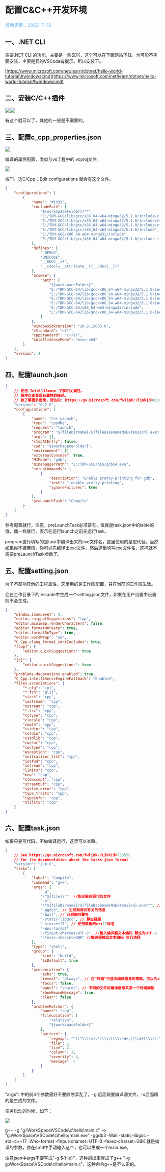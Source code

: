 # 配置C&C++开发环境

<span style="color:rgb(100,180,246);font-size:11pt">最后更新：2022-11-19</span>

## 一、.NET CLI

需要.NET CLI 的功能，主要是一些SDK，这个可以在下面网站下载，也可能不需要安装，主要是我的VSCode有提示，所以安装下。

[https://www.microsoft.com/net/learn/dotnet/hello-world-tutorial\#windowscmd](https://www.microsoft.com/net/learn/dotnet/hello-world-tutorial#windowscmd)

## 二、安装C/C++插件

![](images/zh-cn_image_0259497680.png)![](images/zh-cn_image_0259497664.png)

有这个就可以了，其他的一般是不需要的。


## 三、配置c\_cpp\_properties.json

![](images/zh-cn_image_0259497712.png)

编译的属性配置，类似与vs工程中的.vcproj文件。

![](images/zh-cn_image_0259497698.png)

按F1，选C/Cpp：Edit configurations  就会有这个文件。

```json
{
    "configurations": [
        {
            "name": "Win32",
            "includePath": [
                "${workspaceFolder}/**",
                "E:/TDM-GCC/lib/gcc/x86_64-w64-mingw32/5.1.0/include/c++",
                "E:/TDM-GCC/lib/gcc/x86_64-w64-mingw32/5.1.0/include/c++/x86_64-w64-mingw32",
                "E:/TDM-GCC/lib/gcc/x86_64-w64-mingw32/5.1.0/include/c++/backward",
                "E:/TDM-GCC/lib/gcc/x86_64-w64-mingw32/5.1.0/include",
                "E:/TDM-GCC/x86_64-w64-mingw32/include",
                "E:/TDM-GCC/lib/gcc/x86_64-w64-mingw32/5.1.0/include-fixed"
            ],
            "defines": [
                "_DEBUG",
                "UNICODE",
                "__GNUC__=7",
                "__cdecl=__attribute__((__cdecl__))"
            ],
            "browse": {
                "path": [
                    "${workspaceFolder}",
                    "E:/TDM-GCC-64/lib/gcc/x86_64-w64-mingw32/5.1.0/include/c++",
                    "E:/TDM-GCC-64/lib/gcc/x86_64-w64-mingw32/5.1.0/include/c++/x86_64-w64-mingw32",
                    "E:/TDM-GCC-64/lib/gcc/x86_64-w64-mingw32/5.1.0/include/c++/backward",
                    "E:/TDM-GCC-64/lib/gcc/x86_64-w64-mingw32/5.1.0/include",
                    "E:/TDM-GCC-64/x86_64-w64-mingw32/include",
                    "E:/TDM-GCC-64/lib/gcc/x86_64-w64-mingw32/5.1.0/include-fixed"
                ]
            },
            "windowsSdkVersion": "10.0.15063.0",
            "cStandard": "c11",
            "cppStandard": "c++17",
            "intelliSenseMode": "msvc-x64"
        }
    ],
    "version": 4
}
```

## 四、配置launch.json

```json
{
    // 使用 IntelliSense 了解相关属性。 
    // 悬停以查看现有属性的描述。
    // 欲了解更多信息，请访问: https://go.microsoft.com/fwlink/?linkid=830387
    "version": "0.2.0",
    "configurations": [
        {
            "name": "C++ Launch",
            "type": "cppdbg",
            "request": "launch",
            "program": "${fileDirname}/${fileBasenameNoExtension}.exe",
            "args": [],
            "stopAtEntry": false,
            "cwd": "${workspaceFolder}",
            "environment": [],
            "externalConsole": true,
            "MIMode": "gdb",
            "miDebuggerPath": "E:/TDM-GCC/bin/gdb64.exe",
            "setupCommands": [
                {
                    "description": "Enable pretty-printing for gdb",
                    "text": "-enable-pretty-printing",
                    "ignoreFailures": true
                }
            ],
            "preLaunchTask": "Compile"
        }
    ]
}
```

参考配置就行，注意，preLaunchTask必须要有，值就是task.json中的lable的值，倆一样就行，表示在运行launch之前先运行task。

program这行填写的是task中编译出来的exe文件名，这里使用的是宏代替。当然如果你不嫌麻烦，你可以先编译出exe文件，然后这里填写exe文件名，这样就不需要preLaunchTask参数了。


## 五、配置setting.json

为了不影响其他的工程属性，这里用的是工作区配置，只在当前的工作区生效。

会在工作目录下的.vscode中生成一个setting.json文件，如果在用户设置中设置则不会生成。

```json
{
    "window.zoomLevel": 0,
    "editor.snippetSuggestions": "top",
    "editor.minimap.renderCharacters": false,
    "editor.formatOnPaste": true,
    "editor.formatOnType": true,
    "editor.wordWrap": "on",
    "C_Cpp.clang_format_sortIncludes": true,
    "[cpp]": {
        "editor.quickSuggestions": true
    },
    "[c]": {
        "editor.quickSuggestions": true
    },
    "problems.decorations.enabled": true,
    "C_Cpp.intelliSenseEngineFallback": "Enabled",
    "files.associations": {
        "*.cfg": "ini",
        "*.fsh": "glsl",
        "stack": "cpp",
        "iostream": "cpp",
        "ostream": "cpp",
        "*.tcc": "cpp",
        "cctype": "cpp",
        "clocale": "cpp",
        "cmath": "cpp",
        "cstdint": "cpp",
        "cstdio": "cpp",
        "cstdlib": "cpp",
        "cwchar": "cpp",
        "cwctype": "cpp",
        "exception": "cpp",
        "initializer_list": "cpp",
        "iosfwd": "cpp",
        "istream": "cpp",
        "limits": "cpp",
        "new": "cpp",
        "stdexcept": "cpp",
        "streambuf": "cpp",
        "system_error": "cpp",
        "type_traits": "cpp",
        "typeinfo": "cpp",
        "utility": "cpp"
    }
}
```

## 六、配置task.json

如果只是写代码，不做编译运行，这里可以省略。


```json
{
    // See https://go.microsoft.com/fwlink/?LinkId=733558
    // for the documentation about the tasks.json format
    "version": "2.0.0",
    "tasks": [
        {
            "label": "Compile",
            "command": "g++",
            "args": [
                "-g",
                "\"${file}\"", //指定编译源代码文件 
                "-o",
                "\"${fileDirname}/${fileBasenameNoExtension}.exe\"", // 指定输出文件名，不加该参数则默认输出a.exe
                "-ggdb3", // 生成和调试有关的信息
                "-Wall", // 开启额外警告
                "-static-libgcc", // 静态链接
                "-std=c++17", // 使用最新的c++17标准
                "-Wno-format",
                "-finput-charset=UTF-8", //输入编译器文本编码 默认为UTF-8
                "-fexec-charset=GBK" //编译器输出文本编码 自行选择
            ],
            "type": "shell",
            "group": {
                "kind": "build",
                "isDefault": true
            },
            "presentation": {
                "echo": true,
                "reveal": "always", // 在“终端”中显示编译信息的策略，可以为always，silent，never
                "focus": false,
                "panel": "shared", // 不同的文件的编译信息共享一个终端面板
                "showReuseMessage": true,
                "clear": false
            },
            "problemMatcher": {
                "owner": "cpp",
                "fileLocation": [
                    "relative",
                    "${workspaceFolder}"
                ],
                "pattern": {
                    "regexp": "^([^\\\\s].*)\\\\((\\\\d+,\\\\d+)\\\\):\\\\s*(.*)$",
                    "file": 1,
                    "line": 2,
                    "column": 3,
                    "severity": 4,
                    "message": 5
                }
            }
        }
    ]
}
```

"args": 中的前4个参数最好不要顺序弄乱了，-g 后面跟要编译源文件，-o后面跟的是生成的文件。

任务启动的时候，如下：

![](images/zh-cn_image_0259497707.png)

g++ -g "g:\\WorkSpace\\VSCode\\c\\hello\\main.c" -o "g:\\WorkSpace\\VSCode\\c\\hello/main.exe" -ggdb3 -Wall -static-libgcc -std=c++17 -Wno-format -finput-charset=UTF-8 -fexec-charset=GBK 就是编译的参数，你在cmd中手动输入这个，也可以生成一个main.exe。

注意json中args不要写成"-g $\{file\}"，这种的出来就成了g++ "-g g:\\WorkSpace\\VSCode\\c\\hello\\main.c"，这种命令g++是不认识的。

